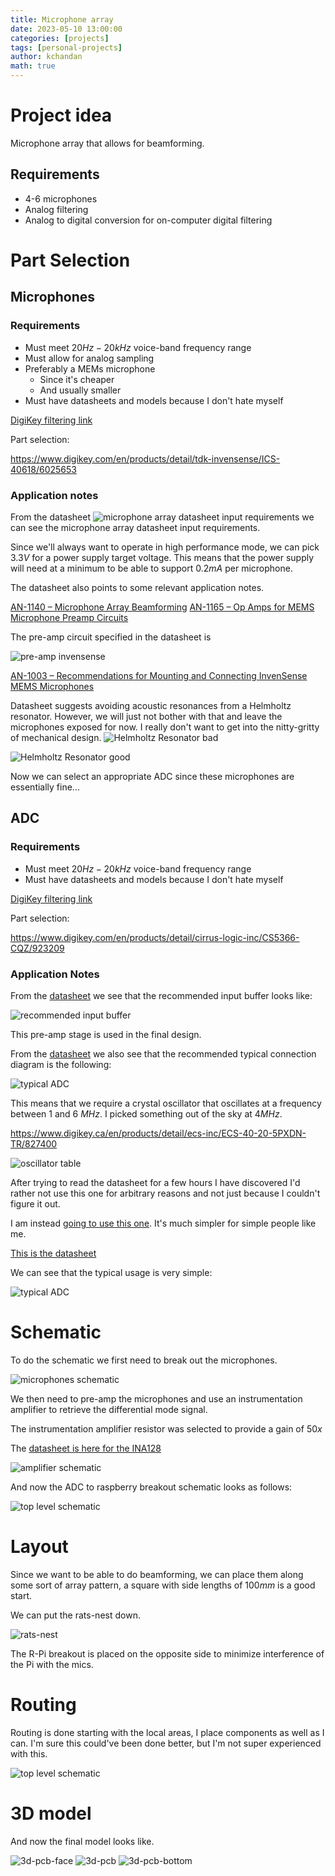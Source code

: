 ```yaml
---
title: Microphone array
date: 2023-05-10 13:00:00
categories: [projects]
tags: [personal-projects]
author: kchandan
math: true
---
```


# Project idea
Microphone array that allows for beamforming.

## Requirements
- 4-6 microphones
- Analog filtering
- Analog to digital conversion for on-computer digital filtering

# Part Selection

## Microphones

### Requirements
- Must meet $20Hz - 20kHz$ voice-band frequency range
- Must allow for analog sampling
- Preferably a MEMs microphone
  - Since it's cheaper
  - And usually smaller
- Must have datasheets and models because I don't hate myself

[DigiKey filtering link](https://www.digikey.com/en/products/filter/microphones/158?s=N4IgjCBcpgHAzFUBjKAzAhgGwM4FMAaEAeygG0R4B2AFlioAYQBdIgBwBcoQBlDgJwCWAOwDmIAL5EAbPCbQQqSJlyES5SrDg0mrEJ258hYyUQBMYGgFYki9NnxFSkCtIAEACQBebgH5uzBjcAa28QcyDvPwCg0K9wkDMrTx9-QJCwoitI1LcdDPisnOj0uITpYrTYzJBGFJLqwtrkqKqChLAGSpj2iIKG9r0DSBAAJQwxPABVYUEOAHk0AFk8DBwAV348UxAAWjNbJQF1tWcKG2YpPcQFI-4Tpw1Olivd6UOoY9ONRCIaBIOlwkEiAA)

Part selection:

https://www.digikey.com/en/products/detail/tdk-invensense/ICS-40618/6025653

### Application notes

From the datasheet
![microphone array datasheet input requirements](/assets/img/mic_array/mic_powersupply_req.png)
we can see the microphone array datasheet input requirements.

Since we'll always want to operate in high performance mode, we can pick $3.3V$ for a power supply target voltage. This means that the power supply will need at a minimum to be able to support $0.2mA$ per microphone.

The datasheet also points to some relevant application notes.

[AN-1140 – Microphone Array Beamforming](https://invensense.tdk.com/wp-content/uploads/2015/02/Microphone-Array-Beamforming.pdf)
[AN-1165 – Op Amps for MEMS Microphone Preamp Circuits](https://invensense.tdk.com/wp-content/uploads/2015/02/Op-Amps-for-MEMS-Microphone-Preamp-Circuits.pdf)

The pre-amp circuit specified in the datasheet is


![pre-amp invensense](/assets/img/mic_array/pre-amp-invensense.png)

[AN-1003 – Recommendations for Mounting and Connecting InvenSense MEMS Microphones](https://invensense.tdk.com/wp-content/uploads/2015/02/Recommendations-for-Mounting-and-Connecting-InvenSense-MEMS-Microphones.pdf)

Datasheet suggests avoiding acoustic resonances from a Helmholtz resonator. However, we will just not bother with that and leave the microphones exposed for now. I really don't want to get into the nitty-gritty of mechanical design.
![Helmholtz Resonator bad](/assets/img/mic_array/helmholtz-resonator-bad.png)

![Helmholtz Resonator good](/assets/img/mic_array/helmholtz-resonator-good.png)


Now we can select an appropriate ADC since these microphones are essentially fine...

## ADC

### Requirements
- Must meet $20Hz - 20kHz$ voice-band frequency range
- Must have datasheets and models because I don't hate myself

[DigiKey filtering link](https://www.digikey.com/en/products/filter/adcs-dacs-special-purpose/768?s=N4IgjCBcoEwAwE4DMVQGMoDMCGAbAzgKYA0IA9lANogBsIAuqQA4AuUIAkgHYuEDmhAE4gAvqQC0MVCAyQWggK4lyVEAFYGYkOJTQZUeUtIVI1MHE0S6e2YeUnqKUgBYQpKfRFappkNgAmGJ5AA)

Part selection:

https://www.digikey.com/en/products/detail/cirrus-logic-inc/CS5366-CQZ/923209

### Application Notes

From the [datasheet](https://d3uzseaevmutz1.cloudfront.net/pubs/proDatasheet/CS5366_F5.pdf) we see that the recommended input buffer looks like:


![recommended input buffer](/assets/img/mic_array/ideal_pre-amp-stage.png)


This pre-amp stage is used in the final design.


From the [datasheet](https://d3uzseaevmutz1.cloudfront.net/pubs/proDatasheet/CS5366_F5.pdf) we also see that the recommended typical connection diagram is the following:

![typical ADC](/assets/img/mic_array/typical-adc.png)

This means that we require a crystal oscillator that oscillates at a frequency between 1 and 6 $MHz$. I picked something out of the sky at $4MHz$.

https://www.digikey.ca/en/products/detail/ecs-inc/ECS-40-20-5PXDN-TR/827400

![oscillator table](/assets/img/mic_array/oscillator_table.png)

After trying to read the datasheet for a few hours I have discovered I'd rather not use this one for arbitrary reasons and not just because I couldn't figure it out.


I am instead [going to use this one](https://www.digikey.com/en/products/detail/analog-devices-inc/LTC1093CSW-PBF/962902). It's much simpler for simple people like me.

[This is the datasheet](https://www.analog.com/media/en/technical-documentation/data-sheets/1091fa.pdf)

We can see that the typical usage is very simple:

![typical ADC](/assets/img/mic_array/adc-diagram.png)


# Schematic

To do the schematic we first need to break out the microphones.

![microphones schematic](/assets/img/mic_array/mics-schematic.png)

We then need to pre-amp the microphones and use an instrumentation amplifier to retrieve the differential mode signal.

The instrumentation amplifier resistor was selected to provide a gain of $50x$

The [datasheet is here for the INA128](https://www.ti.com/product/INA128)


![amplifier schematic](/assets/img/mic_array/filters-and-buffers-schematic.png)

And now the ADC to raspberry breakout schematic looks as follows:

![top level schematic](/assets/img/mic_array/top-level-schematic.png)

# Layout

Since we want to be able to do beamforming, we can place them along some sort of array pattern, a square with side lengths of $100mm$ is a good start.

We can put the rats-nest down.

![rats-nest](/assets/img/mic_array/ratsnest.png)

The R-Pi breakout is placed on the opposite side to minimize interference of the Pi with the mics.


# Routing

Routing is done starting with the local areas, I place components as well as I can. I'm sure this could've been done better, but I'm not super experienced with this.


![top level schematic](/assets/img/mic_array/pcb_layout.png)

# 3D model

And now the final model looks like.

![3d-pcb-face](/assets/img/mic_array/3d-pcb-face.png)
![3d-pcb](/assets/img/mic_array/3d-pcb.png)
![3d-pcb-bottom](/assets/img/mic_array/3d-pcb-bottom.png)
